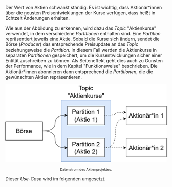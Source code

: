 Der Wert von Aktien schwankt ständig. Es ist wichtig, dass Aktionär\*innen über die neusten Preisentwicklungen der Kurse verfügen, dass heißt in Echtzeit Änderungen erhalten.

Wie aus der Abbildung zu erkennen, wird dazu das _Topic_ "Aktienkurse" verwendet, in dem verschiedene _Partitionen_ enthalten sind. Eine _Partition_ repräsentiert jeweils eine Aktie. Sobald die Kurse sich ändern, sendet die Börse (_Producer_) das entsprechende Preisupdate an das _Topic_ beziehungsweise die _Partition_. In diesem Fall werden die Aktienkurse in separaten _Partitionen_ gespeichert, um die Kursentwicklungen sicher einer Entität zuschreiben zu können. Als Seiteneffekt geht dies auch zu Gunsten der Performance, wie in dem Kapitel "Funktionsweise" beschrieben. Die Aktionär\*innen abonnieren dann entsprechend die _Partitionen_, die die gewünschten Aktien repräsentieren.

![Datenstrom des Aktienprojektes.](./assets/aktien.png "Datenstrom des Aktienprojektes.")

<center style="font-size: 75%;">Datenstrom des Aktienprojektes.</center>

Dieser _Use-Case_ wird im folgenden umgesetzt.
